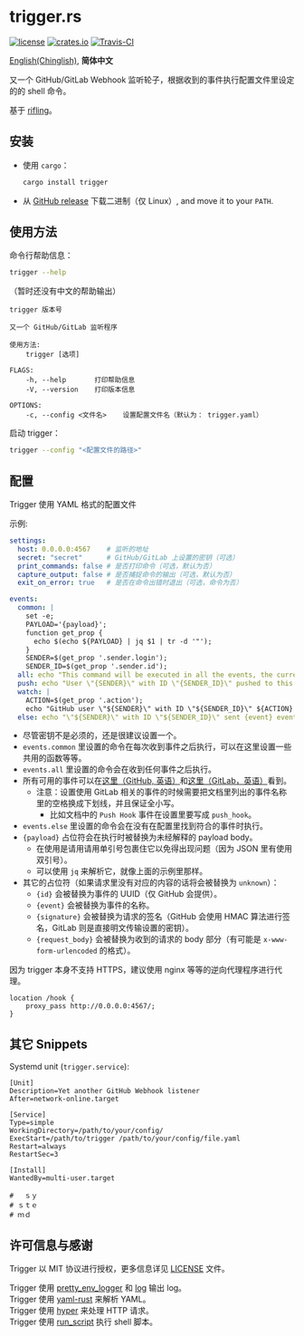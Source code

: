 trigger.rs
==========

[![license](https://img.shields.io/github/license/RedL0tus/trigger.svg)](LICENSE)
[![crates.io](http://meritbadge.herokuapp.com/trigger)](https://crates.io/crates/trigger)
[![Travis-CI](https://travis-ci.org/RedL0tus/trigger.svg?branch=master)](https://travis-ci.org/RedL0tus/trigger)

[English(Chinglish)](README.md), **简体中文**


又一个 GitHub/GitLab Webhook 监听轮子，根据收到的事件执行配置文件里设定的的 shell 命令。

基于 [rifling](https://crates.io/crates/rifling)。

安装
-------

 - 使用 `cargo`：
   ```bash
   cargo install trigger
   ```

 - 从 [GitHub release](https://github.com/RedL0tus/trigger/releases) 下载二进制（仅 Linux）, and move it to your `PATH`.

使用方法
--------

命令行帮助信息：
```bash
trigger --help
```

（暂时还没有中文的帮助输出）

```
trigger 版本号

又一个 GitHub/GitLab 监听程序

使用方法:
    trigger [选项]

FLAGS:
    -h, --help       打印帮助信息
    -V, --version    打印版本信息

OPTIONS:
    -c, --config <文件名>    设置配置文件名（默认为： trigger.yaml）
```

启动 trigger：
```bash
trigger --config "<配置文件的路径>"
```

配置
----

Trigger 使用 YAML 格式的配置文件

示例:

```yaml
settings:
  host: 0.0.0.0:4567    # 监听的地址
  secret: "secret"      # GitHub/GitLab 上设置的密钥（可选）
  print_commands: false # 是否打印命令（可选，默认为否）
  capture_output: false # 是否捕捉命令的输出（可选，默认为否）
  exit_on_error: true   # 是否在命令出错时退出（可选，命令为否）

events:
  common: |
    set -e;
    PAYLOAD='{payload}';
    function get_prop {
      echo $(echo ${PAYLOAD} | jq $1 | tr -d '"');
    }
    SENDER=$(get_prop '.sender.login');
    SENDER_ID=$(get_prop '.sender.id');
  all: echo "This command will be executed in all the events, the current event is {event}";
  push: echo "User \"{SENDER}\" with ID \"{SENDER_ID}\" pushed to this repository";
  watch: |
    ACTION=$(get_prop '.action');
    echo "GitHub user \"${SENDER}\" with ID \"${SENDER_ID}\" ${ACTION} watching this repository";
  else: echo "\"${SENDER}\" with ID \"${SENDER_ID}\" sent {event} event";
```

 - 尽管密钥不是必须的，还是很建议设置一个。
 - `events.common` 里设置的命令在每次收到事件之后执行，可以在这里设置一些共用的函数等等。
 - `events.all` 里设置的命令会在收到任何事件之后执行。 
 - 所有可用的事件可以在[这里（GitHub, 英语）](https://developer.github.com/webhooks/#events)和[这里（GitLab，英语）](https://docs.gitlab.com/ee/user/project/integrations/webhooks.html#events)看到。
   - 注意：设置使用 GitLab 相关的事件的时候需要把文档里列出的事件名称里的空格换成下划线，并且保证全小写。
     - 比如文档中的 `Push Hook` 事件在设置里要写成 `push_hook`。
 - `events.else` 里设置的命令会在没有在配置里找到符合的事件时执行。
 - `{payload}` 占位符会在执行时被替换为未经解释的 payload body。
   - 在使用是请用请用单引号包裹住它以免得出现问题（因为 JSON 里有使用双引号）。
   - 可以使用 `jq` 来解析它，就像上面的示例里那样。
 - 其它的占位符（如果请求里没有对应的内容的话将会被替换为 `unknown`）：
   - `{id}` 会被替换为事件的 UUID（仅 GitHub 会提供）。
   - `{event}` 会被替换为事件的名称。
   - `{signature}` 会被替换为请求的签名（GitHub 会使用 HMAC 算法进行签名，GitLab 则是直接明文传输设置的密钥）。
   - `{request_body}` 会被替换为收到的请求的 body 部分（有可能是 `x-www-form-urlencoded` 的格式）。


因为 trigger 本身不支持 HTTPS，建议使用 nginx 等等的逆向代理程序进行代理。
```nginx
location /hook {
    proxy_pass http://0.0.0.0:4567/;
}
```

       
其它 Snippets
-------------
Systemd unit (`trigger.service`):
```systemd
[Unit]
Description=Yet another GitHub Webhook listener
After=network-online.target

[Service]
Type=simple
WorkingDirectory=/path/to/your/config/
ExecStart=/path/to/trigger /path/to/your/config/file.yaml
Restart=always
RestartSec=3

[Install]
WantedBy=multi-user.target

# 　ｓｙ
# ｓｔｅ
# ｍｄ
```

许可信息与感谢
--------------

Trigger 以 MIT 协议进行授权，更多信息详见 [LICENSE](LICENSE) 文件。


Trigger 使用 [pretty_env_logger](https://github.com/seanmonstar/pretty-env-logger) 和 [log](https://github.com/rust-lang-nursery/log) 输出 log。  
Trigger 使用 [yaml-rust](https://github.com/chyh1990/yaml-rust) 来解析 YAML。  
Trigger 使用 [hyper](https://github.com/hyperium/hyper) 来处理 HTTP 请求。  
Trigger 使用 [run_script](https://github.com/sagiegurari/run_script) 执行 shell 脚本。 
